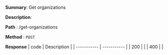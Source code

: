 **Summary**: Get organizations

**Description**:

**Path** : /get-organizations

**Method** : `POST`

**Response**
| code      | Description |
| ----------- | ----------- |
|  200   |       |
|  400   |       |

